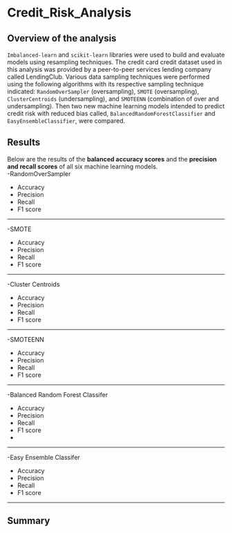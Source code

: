 # Credit_Risk_Analysis
## Overview of the analysis
`Imbalanced-learn` and `scikit-learn` libraries were used to build and evaluate models using resampling techniques. The credit card credit dataset used in this analysis was provided by a peer-to-peer services lending company called LendingClub. Various data sampling techniques were performed using the following algorithms with its respective sampling technique indicated: `RandomOverSampler` (oversampling), `SMOTE` (oversampling), `ClusterCentroids` (undersampling), and `SMOTEENN` (combination of over and undersampling). Then two new machine learning models intended to predict credit risk with reduced bias called, `BalancedRandomForestClassifier` and `EasyEnsembleClassifier`, were compared.

## Results
Below are the results of the **balanced accuracy scores** and the **precision and recall scores** of all six machine learning models.  
-RandomOverSampler
  - Accuracy
  - Precision
  - Recall
  - F1 score

------

-SMOTE
  - Accuracy
  - Precision
  - Recall
  - F1 score

------

-Cluster Centroids
  - Accuracy
  - Precision
  - Recall
  - F1 score

------

-SMOTEENN
  - Accuracy
  - Precision
  - Recall
  - F1 score
  
------ 
 
-Balanced Random Forest Classifer
  - Accuracy
  - Precision
  - Recall
  - F1 score
  - 
------

-Easy Ensemble Classifer
  - Accuracy
  - Precision
  - Recall
  - F1 score

-------

## Summary



